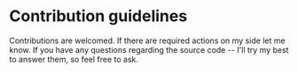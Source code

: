 # Contribution guidelines

Contributions are welcomed. If there are required actions on my side let me
know. If you have any questions regarding the source code -- I'll try my best
to answer them, so feel free to ask.
